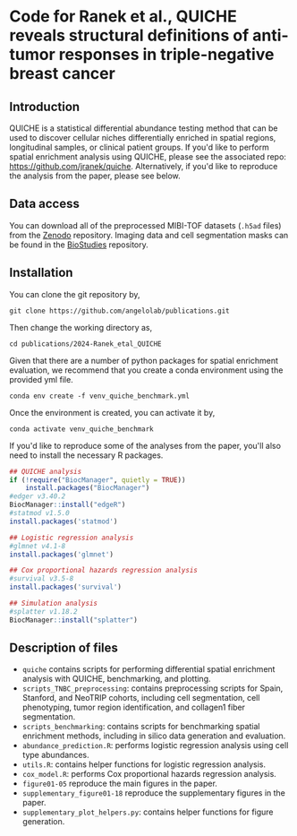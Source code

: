 # Code for Ranek et al., QUICHE reveals structural definitions of anti-tumor responses in triple-negative breast cancer

## Introduction
QUICHE is a statistical differential abundance testing method that can be used to discover cellular niches differentially enriched in spatial regions, longitudinal samples, or clinical patient groups. If you'd like to perform spatial enrichment analysis using QUICHE, please see the associated repo: https://github.com/jranek/quiche. Alternatively, if you'd like to reproduce the analysis from the paper, please see below.

## Data access
You can download all of the preprocessed MIBI-TOF datasets (`.h5ad` files) from the [Zenodo](https://zenodo.org/records/14290163) repository. Imaging data and cell segmentation masks can be found in the [BioStudies](https://www.ebi.ac.uk/biostudies/bioimages/studies/S-BIAD1507) repository.

## Installation
You can clone the git repository by, 
```
git clone https://github.com/angelolab/publications.git
```
Then change the working directory as, 
```
cd publications/2024-Ranek_etal_QUICHE
```

Given that there are a number of python packages for spatial enrichment evaluation, we recommend that you create a conda environment using the provided yml file.

```
conda env create -f venv_quiche_benchmark.yml
```

Once the environment is created, you can activate it by,
```
conda activate venv_quiche_benchmark
```

If you'd like to reproduce some of the analyses from the paper, you'll also need to install the necessary R packages.

```R
## QUICHE analysis
if (!require("BiocManager", quietly = TRUE))
    install.packages("BiocManager")
#edger v3.40.2
BiocManager::install("edgeR")
#statmod v1.5.0
install.packages('statmod')

## Logistic regression analysis
#glmnet v4.1-8
install.packages('glmnet')

## Cox proportional hazards regression analysis
#survival v3.5-8
install.packages('survival')

## Simulation analysis
#splatter v1.18.2
BiocManager::install("splatter")
```

## Description of files
* `quiche` contains scripts for performing differential spatial enrichment analysis with QUICHE, benchmarking, and plotting. 
* `scripts_TNBC_preprocessing`: contains preprocessing scripts for Spain, Stanford, and NeoTRIP cohorts, including cell segmentation, cell phenotyping, tumor region identification, and collagen1 fiber segmentation.
* `scripts_benchmarking`: contains scripts for benchmarking spatial enrichment methods, including in silico data generation and evaluation.
* `abundance_prediction.R`: performs logistic regression analysis using cell type abundances.
* `utils.R`: contains helper functions for logistic regression analysis.
* `cox_model.R`: performs Cox proportional hazards regression analysis.
* `figure01-05` reproduce the main figures in the paper.
* `supplementary_figure01-18` reproduce the supplementary figures in the paper.
* `supplementary_plot_helpers.py`: contains helper functions for figure generation.

